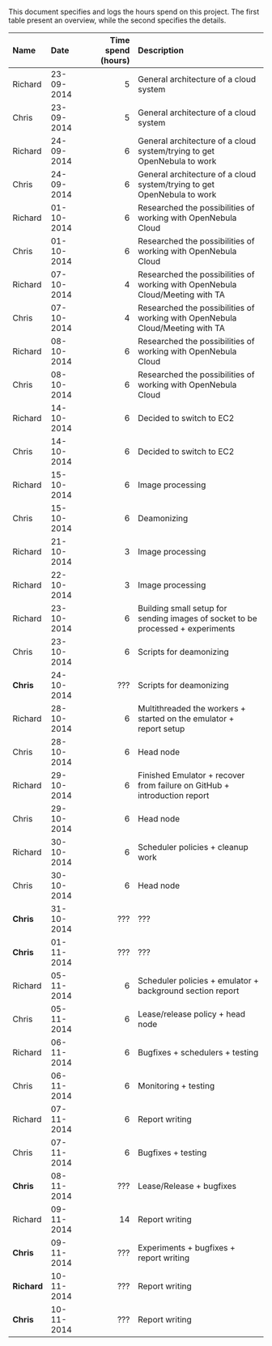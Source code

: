 This document specifies and logs the hours spend on this project. The first table present an overview, while the second specifies the details.



Name    | Date       | Time spend (hours) | Description                                                                     |
:----   |:---------- | ------------------:|:------------------------------------------------------------------------------- |
Richard | 23-09-2014 | 5                  | General architecture of a cloud system                                          |
Chris   | 23-09-2014 | 5                  | General architecture of a cloud system                                          |
Richard | 24-09-2014 | 6                  | General architecture of a cloud system/trying to get OpenNebula to work         |
Chris   | 24-09-2014 | 6                  | General architecture of a cloud system/trying to get OpenNebula to work         |
Richard | 01-10-2014 | 6                  | Researched the possibilities of working with OpenNebula Cloud                   |
Chris   | 01-10-2014 | 6                  | Researched the possibilities of working with OpenNebula Cloud                   |
Richard | 07-10-2014 | 4                  | Researched the possibilities of working with OpenNebula Cloud/Meeting with TA   |
Chris   | 07-10-2014 | 4                  | Researched the possibilities of working with OpenNebula Cloud/Meeting with TA   |
Richard | 08-10-2014 | 6                  | Researched the possibilities of working with OpenNebula Cloud                   |
Chris   | 08-10-2014 | 6                  | Researched the possibilities of working with OpenNebula Cloud                   |
Richard | 14-10-2014 | 6                  | Decided to switch to EC2                                                        |
Chris   | 14-10-2014 | 6                  | Decided to switch to EC2                                                        |
Richard | 15-10-2014 | 6                  | Image processing                                                                |
Chris   | 15-10-2014 | 6                  | Deamonizing                                                                     |
Richard | 21-10-2014 | 3                  | Image processing                                                                |
Richard | 22-10-2014 | 3                  | Image processing                                                                |
Richard | 23-10-2014 | 6                  | Building small setup for sending images of socket to be processed + experiments |
Chris   | 23-10-2014 | 6                  | Scripts for deamonizing
**Chris**   | 24-10-2014 | ???                  | Scripts for deamonizing
Richard | 28-10-2014 | 6                  | Multithreaded the workers + started on the emulator + report setup
Chris   | 28-10-2014 | 6                  | Head node
Richard | 29-10-2014 | 6                  | Finished Emulator + recover from failure on GitHub + introduction report
Chris   | 29-10-2014 | 6                  | Head node
Richard | 30-10-2014 | 6                  | Scheduler policies + cleanup work
Chris   | 30-10-2014 | 6                  | Head node
**Chris**   | 31-10-2014 | ???                  | ???
**Chris**   | 01-11-2014 | ???                  | ???
Richard | 05-11-2014 | 6                  | Scheduler policies + emulator + background section report
Chris   | 05-11-2014 | 6                  | Lease/release policy + head node
Richard | 06-11-2014 | 6                  | Bugfixes + schedulers + testing
Chris   | 06-11-2014 | 6                  | Monitoring + testing
Richard | 07-11-2014 | 6                  | Report writing
Chris   | 07-11-2014 | 6                  | Bugfixes + testing
**Chris**   | 08-11-2014 | ???                  | Lease/Release + bugfixes
Richard | 09-11-2014 | 14                 | Report writing
**Chris**   | 09-11-2014 | ???                  | Experiments + bugfixes + report writing
**Richard** | 10-11-2014 | ???                  | Report writing
**Chris**   | 10-11-2014 | ???                  | Report writing
